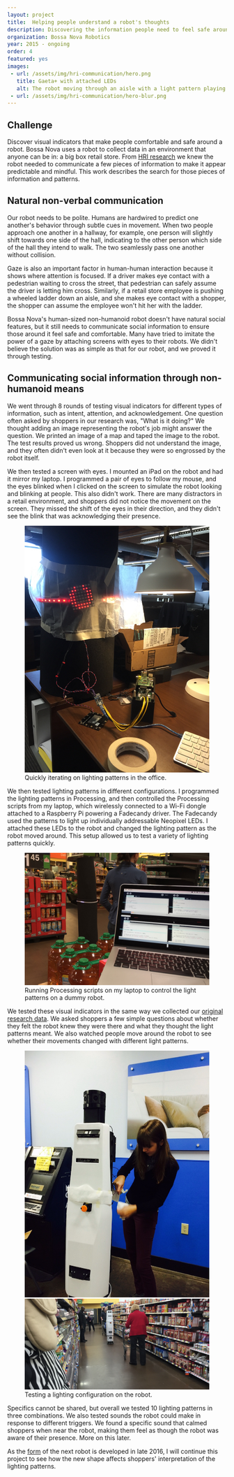 ```yaml
---
layout: project
title:  Helping people understand a robot's thoughts
description: Discovering the information people need to feel safe around a robot, and designing lighting patterns to communicate that information.
organization: Bossa Nova Robotics
year: 2015 - ongoing
order: 4
featured: yes
images: 
 - url: /assets/img/hri-communication/hero.png
   title: Gaeta+ with attached LEDs
   alt: The robot moving through an aisle with a light pattern playing.
 - url: /assets/img/hri-communication/hero-blur.png
---
```


<h2 class="first">Challenge</h2>

Discover visual indicators that make people comfortable and safe around a robot. Bossa Nova uses a robot to collect data in an environment that anyone can be in: a big box retail store. From <a href="../projects/hri-research.html">HRI research</a> we knew the robot needed to communicate a few pieces of information to make it appear predictable and mindful. This work describes the search for those pieces of information and patterns. 

## Natural non-verbal communication

Our robot needs to be polite. Humans are hardwired to predict one another's behavior through subtle cues in movement. When two people approach one another in a hallway, for example, one person will slightly shift towards one side of the hall, indicating to the other person which side of the hall they intend to walk. The two seamlessly pass one another without collision. 

Gaze is also an important factor in human-human interaction because it shows where attention is focused. If a driver makes eye contact with a pedestrian waiting to cross the street, that pedestrian can safely assume the driver is letting him cross. Similarly, if a retail store employee is pushing a wheeled ladder down an aisle, and she makes eye contact with a shopper, the shopper can assume the employee won't hit her with the ladder.

Bossa Nova's human-sized non-humanoid robot doesn't have natural social features, but it still needs to communicate social information to ensure those around it feel safe and comfortable. Many have tried to imitate the power of a gaze by attaching screens with eyes to their robots. We didn't believe the solution was as simple as that for our robot, and we proved it through testing.

## Communicating social information through non-humanoid means

We went through 8 rounds of testing visual indicators for different types of information, such as intent, attention, and acknowledgement. One question often asked by shoppers in our research was, "What is it doing?" We thought adding an image representing the robot's job might answer the question. We printed an image of a map and taped the image to the robot. The test results proved us wrong. Shoppers did not understand the image, and they often didn't even look at it because they were so engrossed by the robot itself.

We then tested a screen with eyes. I mounted an iPad on the robot and had it mirror my laptop. I programmed a pair of eyes to follow my mouse, and the eyes blinked when I clicked on the screen to simulate the robot looking and blinking at people. This also didn't work. There are many distractors in a retail environment, and shoppers did not notice the movement on the screen. They missed the shift of the eyes in their direction, and they didn't see the blink that was acknowledging their presence. 

<figure><img class="image nine columns" src="/assets/img/hri-communication/image-4.jpg"><figcaption class="image nine columns">Quickly iterating on lighting patterns in the office.</figcaption></figure>

We then tested lighting patterns in different configurations. I programmed the lighting patterns in Processing, and then controlled the Processing scripts from my laptop, which wirelessly connected to a Wi-Fi dongle attached to a Raspberry Pi powering a Fadecandy driver. The Fadecandy used the patterns to light up individually addressable Neopixel LEDs. I attached these LEDs to the robot and changed the lighting pattern as the robot moved around. This setup allowed us to test a variety of lighting patterns quickly.

<figure><img class="image nine columns" src="/assets/img/hri-communication/image-1.JPG"><figcaption class="image nine columns">Running Processing scripts on my laptop to control the light patterns on a dummy robot.</figcaption></figure>

We tested these visual indicators in the same way we collected our <a href="">original research data</a>. We asked shoppers a few simple questions about whether they felt the robot knew they were there and what they thought the light patterns meant. We also watched people move around the robot to see whether their movements changed with different light patterns. 

<figure><img class="image six columns" src="/assets/img/hri-communication/image-2.jpg"><img class="image nine columns" src="/assets/img/hri-communication/image-3.png"><figcaption class="image nine columns">Testing a lighting configuration on the robot.</figcaption></figure>

Specifics cannot be shared, but overall we tested 10 lighting patterns in three combinations. We also tested sounds the robot could make in response to different triggers. We found a specific sound that calmed shoppers when near the robot, making them feel as though the robot was aware of their presence. More on this later.

As the <a href="../projects/hri-research.html">form</a> of the next robot is developed in late 2016, I will continue this project to see how the new shape affects shoppers' interpretation of the lighting patterns.
